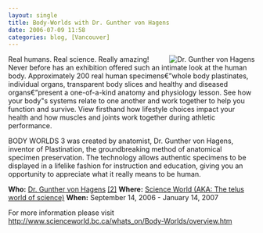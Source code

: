 ```yaml
---
layout: single
title: Body-Worlds with Dr. Gunther von Hagens
date: 2006-07-09 11:58
categories: blog, [Vancouver]
---
```

<img src="/public/uploads/2006/07/bodyworlds.gif" id="image29" alt="Dr. Gunther von Hagens" align="right" />
Real humans. Real science. Really amazing!
Never before has an exhibition offered such an intimate look at the human body. Approximately 200 real human specimens€”whole body plastinates, individual organs, transparent body slices and healthy and diseased organs€”present a one-of-a-kind anatomy and physiology lesson. See how your body&quot;s systems relate to one another and work together to help you function and survive. View firsthand how lifestyle choices impact your health and how muscles and joints work together during athletic performance.

BODY WORLDS 3 was created by anatomist, Dr. Gunther von Hagens, inventor of Plastination, the groundbreaking method of anatomical specimen preservation. The technology allows authentic specimens to be displayed in a lifelike fashion for instruction and education, giving you an opportunity to appreciate what it really means to be human.

<strong>Who:</strong> <a href="http://en.wikipedia.org/wiki/Gunther_von_Hagens">Dr. Gunther von Hagens</a> <a href="http://www.koerperwelten.de/">[2]</a>
<strong>Where:</strong> <a href="http://www.scienceworld.bc.ca/">Science World (AKA: The telus world of science)</a>
<strong>When:</strong> September 14, 2006 - January 14, 2007

For more information please visit
<a href="http://www.scienceworld.bc.ca/whats_on/Body-Worlds/overview.htm">http://www.scienceworld.bc.ca/whats_on/Body-Worlds/overview.htm</a>
